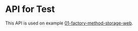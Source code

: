 # API for Test

This API is used on example [01-factory-method-storage-web](../../typescript/01-factory-method-storage-web/).

